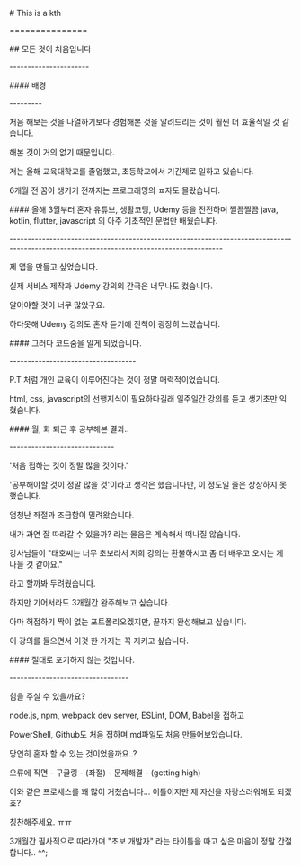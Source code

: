 \# This is a kth

===============

\#\# 모든 것이 처음입니다

\-\-\-\-\-\-\-\-\-\-\-\-\-\-\-\-\-\-\-\-\--

\#\#\#\# 배경

\-\-\-\-\-\-\-\--

처음 해보는 것을 나열하기보다 경험해본 것을 알려드리는 것이 훨씬 더
효율적일 것 같습니다.

해본 것이 거의 없기 때문입니다.

저는 올해 교육대학교를 졸업했고, 초등학교에서 기간제로 일하고 있습니다.

6개월 전 꿈이 생기기 전까지는 프로그래밍의 ㅍ자도 몰랐습니다.

\#\#\#\# 올해 3월부터 혼자 유튜브, 생활코딩, Udemy 등을 전전하며
찔끔찔끔 java, kotlin, flutter, javascript 의 아주 기초적인 문법만
배웠습니다.

\-\-\-\-\-\-\-\-\-\-\-\-\-\-\-\-\-\-\-\-\-\-\-\-\-\-\-\-\-\-\-\-\-\-\-\-\-\-\-\-\-\-\-\-\-\-\-\-\-\-\-\-\-\-\-\-\-\-\-\-\-\-\-\-\-\-\-\-\-\-\-\-\-\-\-\-\-\-\-\-\-\-\-\-\-\-\-\-\-\-\-\-\-\-\-\-\-\-\-\-\-\-\-\-\-\-\-\-\-\-\-\-\-\-\-\-\-\-\-\-\-\-\-\-\-\-\-\-\-\-\-\-\-\-\-\--

제 앱을 만들고 싶었습니다.

실제 서비스 제작과 Udemy 강의의 간극은 너무나도 컸습니다.

알아야할 것이 너무 많았구요.

하다못해 Udemy 강의도 혼자 듣기에 진척이 굉장히 느렸습니다.

\#\#\#\# 그러다 코드숨을 알게 되었습니다.

\-\-\-\-\-\-\-\-\-\-\-\-\-\-\-\-\-\-\-\-\-\-\-\-\-\-\-\-\-\-\-\-\-\--

P.T 처럼 개인 교육이 이루어진다는 것이 정말 매력적이었습니다.

html, css, javascript의 선행지식이 필요하다길래 일주일간 강의를 듣고
생기초만 익혔습니다.

\#\#\#\# 월, 화 퇴근 후 공부해본 결과..

\-\-\-\-\-\-\-\-\-\-\-\-\-\-\-\-\-\-\-\-\-\-\-\-\-\-\-\--

\'처음 접하는 것이 정말 많을 것이다.\'

\'공부해야할 것이 정말 많을 것\'이라고 생각은 했습니다만, 이 정도일 줄은
상상하지 못했습니다.

엄청난 좌절과 조급함이 밀려왔습니다.

내가 과연 잘 따라갈 수 있을까? 라는 물음은 계속해서 떠나질 않습니다.

강사님들이 \"태호씨는 너무 초보라서 저희 강의는 환불하시고 좀 더 배우고
오시는 게 나을 것 같아요.\"

라고 할까봐 두려웠습니다.

하지만 기어서라도 3개월간 완주해보고 싶습니다.

아마 허접하기 짝이 없는 포트폴리오겠지만, 끝까지 완성해보고 싶습니다.

이 강의를 들으면서 이것 한 가지는 꼭 지키고 싶습니다.

\#\#\#\# 절대로 포기하지 않는 것입니다.

\-\-\-\-\-\-\-\-\-\-\-\-\-\-\-\-\-\-\-\-\-\-\-\-\-\-\-\-\-\-\-\--

힘을 주실 수 있을까요?

node.js, npm, webpack dev server, ESLint, DOM, Babel을 접하고

PowerShell, Github도 처음 접하며 md파일도 처음 만들어보았습니다.

당연히 혼자 할 수 있는 것이었을까요..?

오류에 직면 - 구글링 - (좌절) - 문제해결 - (getting high)

이와 같은 프로세스를 꽤 많이 거쳤습니다\... 이틀이지만 제 자신을
자랑스러워해도 되겠죠?

칭찬해주세요. ㅠㅠ

3개월간 필사적으로 따라가며 \"초보 개발자\" 라는 타이틀을 따고 싶은
마음이 정말 간절합니다.. \^\^;
